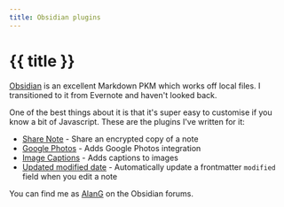 ```yaml
---
title: Obsidian plugins
---
```


# {{ title }}

[Obsidian](https://obsidian.md/) is an excellent Markdown PKM which works off local files. I transitioned to it from Evernote and haven't looked back.

One of the best things about it is that it's super easy to customise if you know a bit of Javascript. These are the plugins I've written for it:

- [Share Note](https://github.com/alangrainger/obsidian-share) - Share an encrypted copy of a note
- [Google Photos](https://github.com/alangrainger/obsidian-google-photos) - Adds Google Photos integration
- [Image Captions](https://github.com/alangrainger/obsidian-image-captions) - Adds captions to images
- [Updated modified date](https://github.com/alangrainger/obsidian-frontmatter-modified-date) - Automatically update a frontmatter `modified` field when you edit a note

You can find me as [AlanG](https://forum.obsidian.md/u/alang/summary) on the Obsidian forums.
